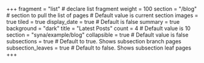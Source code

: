 +++
fragment = "list" # declare list fragment
weight = 100
section = "/blog" # section to pull the list of pages # Default value is current section
images = true
tiled = true
display_date = true # Default is false
summary = true
background = "dark"
title = "Latest Posts"
count = 4 # Default value is 10
section = "syna/example/blog"
collapsible = true # Default value is false
subsections = true # Default to true. Shows subsection branch pages
subsection_leaves = true # Default to false. Shows subsection leaf pages
+++
